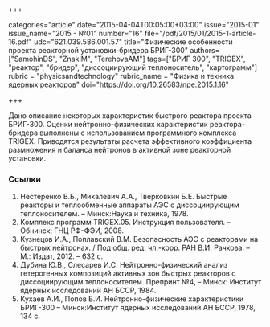 +++

categories="article"
date="2015-04-04T00:05:00+03:00"
issue="2015-01"
issue_name="2015 - №01"
number="16"
file="/pdf/2015/01/2015-1-article-16.pdf"
udc="621.039.586.001.57"
title="Физические особенности проекта реакторной установки-бридера БРИГ-300"
authors=["SamohinDS", "ZnakIM", "TerehovaAM"]
tags=["БРИГ	300", "TRIGEX", "реактор", "бридер", "диссоциирующий теплоноситель", "картограмм"]
rubric = "physicsandtechnology"
rubric_name = "Физика и техника ядерных реакторов"
doi="https://doi.org/10.26583/npe.2015.1.16"

+++

Дано описание некоторых характеристик быстрого реактора проекта БРИГ-300. Оценки нейтронно-физических характеристик реактора-бридера выполнены с использованием программного комплекса TRIGEX. Приводятся результаты расчета эффективного коэффициента размножения и баланса нейтронов в активной зоне реакторной установки.

### Ссылки

1. Нестеренко В.Б., Михалевич А.А., Тверковкин Б.Е. Быстрые реакторы и теплообменные аппараты АЭС с диссоциирующим теплоносителем. – Минск:Наука и техника, 1978.
2. Комплекс программ TRIGEX.05. Инструкция пользователя. – Обнинск: ГНЦ РФ-ФЭИ, 2008.
3. Кузнецов И.А., Поплавский В.М. Безопасность АЭС с реакторами на быстрых нейтронах. / Под общ. ред. чл.-корр. РАН В.И. Рачкова. – М.: Издат, 2012. – 632 с.
4. Дубина Ю.В., Слесарев И.С. Нейтронно-физический анализ гетерогенных композиций активных зон быстрых реакторов с диссоциирующим теплоносителем. Препринт №4, – Минск: Институт ядерных исследований АН БССР, 1984.
5. Кухаев А.И., Попов Б.И. Нейтронно-физические характеристики БРИГ-300 – Минск:Институт ядерных исследований АН БССР, 1978, 134 с.